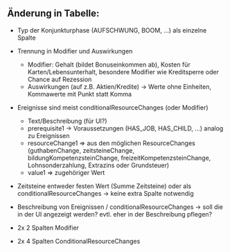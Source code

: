 ## Änderung in Tabelle:
- Typ der Konjunkturphase (AUFSCHWUNG, BOOM, ...) als einzelne Spalte
- Trennung in Modifier und Auswirkungen
    - Modifier: Gehalt (bildet Bonuseinkommen ab), Kosten für Karten/Lebensunterhalt, besondere Modifier wie Kreditsperre oder Chance auf Rezession
    - Auswirkungen (auf z.B. Aktien/Kredite) -> Werte ohne Einheiten, Kommawerte mit Punkt statt Komma
- Ereignisse sind meist conditionalResourceChanges (oder Modifier)
    - Text/Beschreibung (für UI?)
    - prerequisite1 -> Voraussetzungen (HAS_JOB, HAS_CHILD, ...) analog zu Ereignissen
    - resourceChange1 => aus den möglichen ResourceChanges (guthabenChange, zeitsteineChange, bildungKompetenzsteinChange, freizeitKompetenzsteinChange, Lohnsonderzahlung, Extrazins oder Grundsteuer)
    - value1 => zugehöriger Wert
- Zeitsteine entweder festen Wert (Summe Zeitsteine) oder als conditionalResourceChanges -> keine extra Spalte notwendig
- Beschreibung von Ereignissen / conditionalResourceChanges -> soll die in der UI angezeigt werden? evtl. eher in der Beschreibung pflegen?


- 2x 2 Spalten Modifier
- 2x 4 Spalten ConditionalResourceChanges
